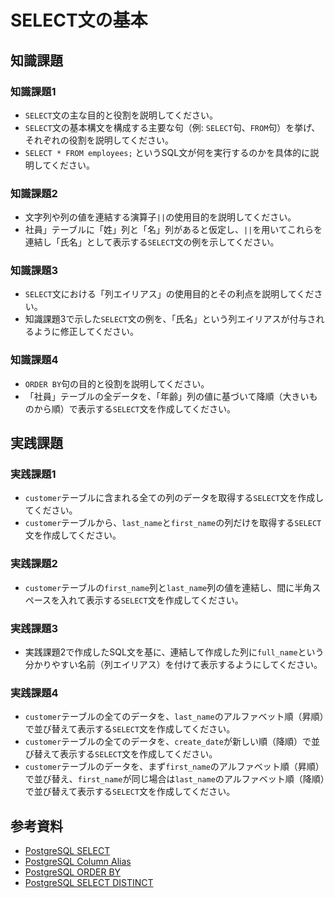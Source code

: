 # SELECT文の基本

## 知識課題

### 知識課題1

- `SELECT`文の主な目的と役割を説明してください。
- `SELECT`文の基本構文を構成する主要な句（例: `SELECT`句、`FROM`句）を挙げ、それぞれの役割を説明してください。
- `SELECT * FROM employees;` というSQL文が何を実行するのかを具体的に説明してください。

### 知識課題2

- 文字列や列の値を連結する演算子`||`の使用目的を説明してください。
- 社員」テーブルに「姓」列と「名」列があると仮定し、`||`を用いてこれらを連結し「氏名」として表示する`SELECT`文の例を示してください。

### 知識課題3

- `SELECT`文における「列エイリアス」の使用目的とその利点を説明してください。
- 知識課題3で示した`SELECT`文の例を、「氏名」という列エイリアスが付与されるように修正してください。

### 知識課題4

- `ORDER BY`句の目的と役割を説明してください。
- 「社員」テーブルの全データを、「年齢」列の値に基づいて降順（大きいものから順）で表示する`SELECT`文を作成してください。

## 実践課題

### 実践課題1

- `customer`テーブルに含まれる全ての列のデータを取得する`SELECT`文を作成してください。
- `customer`テーブルから、`last_name`と`first_name`の列だけを取得する`SELECT`文を作成してください。

### 実践課題2

- `customer`テーブルの`first_name`列と`last_name`列の値を連結し、間に半角スペースを入れて表示する`SELECT`文を作成してください。

### 実践課題3

- 実践課題2で作成したSQL文を基に、連結して作成した列に`full_name`という分かりやすい名前（列エイリアス）を付けて表示するようにしてください。

### 実践課題4

- `customer`テーブルの全てのデータを、`last_name`のアルファベット順（昇順）で並び替えて表示する`SELECT`文を作成してください。
- `customer`テーブルの全てのデータを、`create_date`が新しい順（降順）で並び替えて表示する`SELECT`文を作成してください。
- `customer`テーブルのデータを、まず`first_name`のアルファベット順（昇順）で並び替え、`first_name`が同じ場合は`last_name`のアルファベット順（降順）で並び替えて表示する`SELECT`文を作成してください。

## 参考資料

- [PostgreSQL SELECT](https://neon.tech/postgresql/postgresql-tutorial/postgresql-select)
- [PostgreSQL Column Alias](https://neon.tech/postgresql/postgresql-tutorial/postgresql-column-alias)
- [PostgreSQL ORDER BY](https://neon.tech/postgresql/postgresql-tutorial/postgresql-order-by)
- [PostgreSQL SELECT DISTINCT](https://neon.tech/postgresql/postgresql-tutorial/postgresql-select-distinct)
